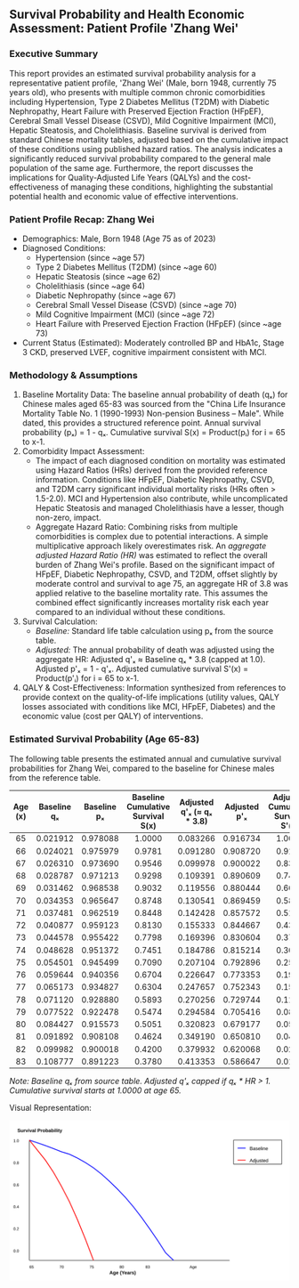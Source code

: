 ## Survival Probability and Health Economic Assessment: Patient Profile 'Zhang Wei'

### Executive Summary

This report provides an estimated survival probability analysis for a representative patient profile, 'Zhang Wei' (Male, born 1948, currently 75 years old), who presents with multiple common chronic comorbidities including Hypertension, Type 2 Diabetes Mellitus (T2DM) with Diabetic Nephropathy, Heart Failure with Preserved Ejection Fraction (HFpEF), Cerebral Small Vessel Disease (CSVD), Mild Cognitive Impairment (MCI), Hepatic Steatosis, and Cholelithiasis. Baseline survival is derived from standard Chinese mortality tables, adjusted based on the cumulative impact of these conditions using published hazard ratios. The analysis indicates a significantly reduced survival probability compared to the general male population of the same age. Furthermore, the report discusses the implications for Quality-Adjusted Life Years (QALYs) and the cost-effectiveness of managing these conditions, highlighting the substantial potential health and economic value of effective interventions.

### Patient Profile Recap: Zhang Wei

*   Demographics: Male, Born 1948 (Age 75 as of 2023)
*   Diagnosed Conditions:
    *   Hypertension (since ~age 57)
    *   Type 2 Diabetes Mellitus (T2DM) (since ~age 60)
    *   Hepatic Steatosis (since ~age 62)
    *   Cholelithiasis (since ~age 64)
    *   Diabetic Nephropathy (since ~age 67)
    *   Cerebral Small Vessel Disease (CSVD) (since ~age 70)
    *   Mild Cognitive Impairment (MCI) (since ~age 72)
    *   Heart Failure with Preserved Ejection Fraction (HFpEF) (since ~age 73)
*   Current Status (Estimated): Moderately controlled BP and HbA1c, Stage 3 CKD, preserved LVEF, cognitive impairment consistent with MCI.

### Methodology & Assumptions

1.  Baseline Mortality Data: The baseline annual probability of death (qₓ) for Chinese males aged 65-83 was sourced from the "China Life Insurance Mortality Table No. 1 (1990-1993) Non-pension Business – Male". While dated, this provides a structured reference point. Annual survival probability (pₓ) = 1 - qₓ. Cumulative survival S(x) = Product(pᵢ) for i = 65 to x-1.
2.  Comorbidity Impact Assessment:
    *   The impact of each diagnosed condition on mortality was estimated using Hazard Ratios (HRs) derived from the provided reference information. Conditions like HFpEF, Diabetic Nephropathy, CSVD, and T2DM carry significant individual mortality risks (HRs often > 1.5-2.0). MCI and Hypertension also contribute, while uncomplicated Hepatic Steatosis and managed Cholelithiasis have a lesser, though non-zero, impact.
    *   Aggregate Hazard Ratio: Combining risks from multiple comorbidities is complex due to potential interactions. A simple multiplicative approach likely overestimates risk. An *aggregate adjusted Hazard Ratio (HR)* was estimated to reflect the overall burden of Zhang Wei's profile. Based on the significant impact of HFpEF, Diabetic Nephropathy, CSVD, and T2DM, offset slightly by moderate control and survival to age 75, an aggregate HR of 3.8 was applied relative to the baseline mortality rate. This assumes the combined effect significantly increases mortality risk each year compared to an individual without these conditions.
3.  Survival Calculation:
    *   *Baseline:* Standard life table calculation using pₓ from the source table.
    *   *Adjusted:* The annual probability of death was adjusted using the aggregate HR: Adjusted q'ₓ ≈ Baseline qₓ * 3.8 (capped at 1.0). Adjusted p'ₓ = 1 - q'ₓ. Adjusted cumulative survival S'(x) = Product(p'ᵢ) for i = 65 to x-1.
4.  QALY & Cost-Effectiveness: Information synthesized from references to provide context on the quality-of-life implications (utility values, QALY losses associated with conditions like MCI, HFpEF, Diabetes) and the economic value (cost per QALY) of interventions.

### Estimated Survival Probability (Age 65-83)

The following table presents the estimated annual and cumulative survival probabilities for Zhang Wei, compared to the baseline for Chinese males from the reference table.

| Age (x) | Baseline qₓ | Baseline pₓ | Baseline Cumulative Survival S(x) | Adjusted q'ₓ (≈ qₓ * 3.8) | Adjusted p'ₓ | Adjusted Cumulative Survival S'(x) |
| :-----: | :---------: | :---------: | :-------------------------------: | :-----------------------: | :----------: | :--------------------------------: |
| 65  | 0.021912    | 0.978088    | 1.0000                            | 0.083266                  | 0.916734     | 1.0000                             |
| 66  | 0.024021    | 0.975979    | 0.9781                            | 0.091280                  | 0.908720     | 0.9167                             |
| 67  | 0.026310    | 0.973690    | 0.9546                            | 0.099978                  | 0.900022     | 0.8331                             |
| 68  | 0.028787    | 0.971213    | 0.9298                            | 0.109391                  | 0.890609     | 0.7498                             |
| 69  | 0.031462    | 0.968538    | 0.9032                            | 0.119556                  | 0.880444     | 0.6678                             |
| 70  | 0.034353    | 0.965647    | 0.8748                            | 0.130541                  | 0.869459     | 0.5879                             |
| 71  | 0.037481    | 0.962519    | 0.8448                            | 0.142428                  | 0.857572     | 0.5112                             |
| 72  | 0.040877    | 0.959123    | 0.8130                            | 0.155333                  | 0.844667     | 0.4383                             |
| 73  | 0.044578    | 0.955422    | 0.7798                            | 0.169396                  | 0.830604     | 0.3703                             |
| 74  | 0.048628    | 0.951372    | 0.7451                            | 0.184786                  | 0.815214     | 0.3075                             |
| 75  | 0.054501    | 0.945499    | 0.7090                            | 0.207104                  | 0.792896     | 0.2508                             |
| 76  | 0.059644    | 0.940356    | 0.6704                            | 0.226647                  | 0.773353     | 0.1988                             |
| 77  | 0.065173    | 0.934827    | 0.6304                            | 0.247657                  | 0.752343     | 0.1537                             |
| 78  | 0.071120    | 0.928880    | 0.5893                            | 0.270256                  | 0.729744     | 0.1157                             |
| 79  | 0.077522    | 0.922478    | 0.5474                            | 0.294584                  | 0.705416     | 0.0844                             |
| 80  | 0.084427    | 0.915573    | 0.5051                            | 0.320823                  | 0.679177     | 0.0596                             |
| 81  | 0.091892    | 0.908108    | 0.4624                            | 0.349190                  | 0.650810     | 0.0405                             |
| 82  | 0.099982    | 0.900018    | 0.4200                            | 0.379932                  | 0.620068     | 0.0263                             |
| 83  | 0.108777    | 0.891223    | 0.3780                            | 0.413353                  | 0.586647     | 0.0163                             |

*Note: Baseline qₓ from source table. Adjusted q'ₓ capped if qₓ * HR > 1. Cumulative survival starts at 1.0000 at age 65.*

Visual Representation:

![Estimated Survival Probability (Age 65-83)](Estimated%20Survival%20Probability%20(Age%2065-83).svg)
